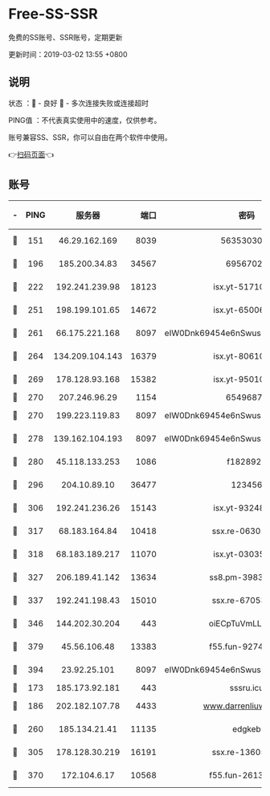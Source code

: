 # Free-SS-SSR

免费的SS账号、SSR账号，定期更新

更新时间：2019-03-02 13:55 +0800

## 说明

状态     ：🙂 - 良好 🙁 - 多次连接失败或连接超时

PING值   ：不代表真实使用中的速度，仅供参考。

账号兼容SS、SSR，你可以自由在两个软件中使用。

👉[扫码页面](https://liesauer.github.io/free-ss-ssr.github.io/)👈

## 账号

|-|PING|服务器|端口|密码|加密方式|区域|
|:----:|:----:|:-----:|-----:|:----:|:----:|:----:|
|🙂|151|46.29.162.169|8039|5635303003|aes-256-cfb|RU|
|🙂|196|185.200.34.83|34567|69567020|aes-256-cfb|US|
|🙂|222|192.241.239.98|18123|isx.yt-51710833|aes-256-cfb|US|
|🙂|251|198.199.101.65|14672|isx.yt-65006109|aes-256-cfb|US|
|🙂|261|66.175.221.168|8097|eIW0Dnk69454e6nSwuspv9DmS201tQ0D|aes-256-cfb|US|
|🙂|264|134.209.104.143|16379|isx.yt-80610954|aes-256-cfb|SG|
|🙂|269|178.128.93.168|15382|isx.yt-95010509|aes-256-cfb|SG|
|🙂|270|207.246.96.29|1154|65496879|chacha20|US|
|🙂|270|199.223.119.83|8097|eIW0Dnk69454e6nSwuspv9DmS201tQ0D|aes-256-cfb|US|
|🙂|278|139.162.104.193|8097|eIW0Dnk69454e6nSwuspv9DmS201tQ0D|aes-256-cfb|JP|
|🙂|280|45.118.133.253|1086|f1828920|aes-256-cfb|SG|
|🙂|296|204.10.89.10|36477|123456|aes-256-cfb|US|
|🙂|306|192.241.236.26|15143|isx.yt-93248002|aes-256-cfb|US|
|🙂|317|68.183.164.84|10418|ssx.re-06301743|aes-256-cfb|US|
|🙂|318|68.183.189.217|11070|isx.yt-03035936|aes-256-cfb|SG|
|🙂|327|206.189.41.142|13634|ss8.pm-39830820|aes-256-cfb|SG|
|🙂|337|192.241.198.43|15010|ssx.re-67053093|aes-256-cfb|US|
|🙂|346|144.202.30.204|443|oiECpTuVmLLxk4Ts|aes-256-cfb|US|
|🙂|379|45.56.106.48|13383|f55.fun-92744438|aes-256-cfb|US|
|🙂|394|23.92.25.101|8097|eIW0Dnk69454e6nSwuspv9DmS201tQ0D|aes-256-cfb|US|
|🙂|173|185.173.92.181|443|sssru.icu|rc4-md5|RU|
|🙂|186|202.182.107.78|4433|www.darrenliuwei.com|aes-256-cfb|JP|
|🙂|260|185.134.21.41|11135|edgkeb|aes-256-cfb|GB|
|🙂|305|178.128.30.219|16191|ssx.re-13605619|aes-256-cfb|SG|
|🙂|370|172.104.6.17|10568|f55.fun-26137081|aes-256-cfb|US|
